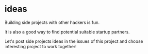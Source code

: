 # ideas

Building side projects with other hackers is fun.

It is also a good way to find potential suitable startup partners.

Let's post side projects ideas in the issues of this project and choose interesting project to work together!

